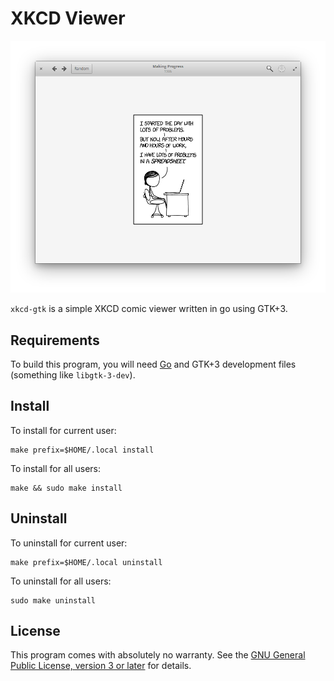 XKCD Viewer
===========

![screenshot](screenshots/screenshot-1.png)

`xkcd-gtk` is a simple XKCD comic viewer written in go using GTK+3.

Requirements
------------

To build this program, you will need [Go](https://golang.org/) and GTK+3
development files (something like `libgtk-3-dev`).

Install
-------

To install for current user:

	make prefix=$HOME/.local install

To install for all users:

	make && sudo make install

Uninstall
---------

To uninstall for current user:

	make prefix=$HOME/.local uninstall

To uninstall for all users:

	sudo make uninstall

License
-------

This program comes with absolutely no warranty. See the [GNU General
Public License, version 3 or later](LICENSE) for details.
